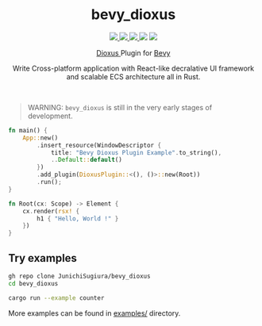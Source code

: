 <div align="center">
    <h1>bevy_dioxus</h1>
    <p align="center">
        <a href="https://github.com/JunichiSugiura/bevy_dioxus/actions/workflows/rust.yml" alt="Github Actions">
            <img src="https://img.shields.io/github/workflow/status/JunichiSugiura/bevy_dioxus/Rust?style=for-the-badge&logo=github" />
        </>
        <a href="https://docs.rs/bevy_dioxus/latest/bevy_dioxus/" alt="API Docs">
            <img src="https://img.shields.io/docsrs/bevy_dioxus?style=for-the-badge" />
        </a>
        <a href="https://crates.io/crates/bevy_dioxus" alt="Crates.io Page">
            <img src="https://img.shields.io/crates/v/bevy_dioxus?style=for-the-badge" />
        </a>
        <img src="https://img.shields.io/crates/d/bevy_dioxus?style=for-the-badge" />
        <img src="https://img.shields.io/crates/l/bevy_dioxus?style=for-the-badge" />
    </p>
    <p>
        <a href="https://github.com/DioxusLabs/dioxus/" target="_blank"> Dioxus </a> Plugin for <a href="https://github.com/bevyengine/bevy" target="_blank">Bevy</a>
    </p>
    <p>Write Cross-platform application with React-like decralative UI framework<br/>and scalable ECS architecture all in Rust.</p>
</div>

<br/>


> WARNING: `bevy_dioxus` is still in the very early stages of development.

```rust
fn main() {
    App::new()
        .insert_resource(WindowDescriptor {
            title: "Bevy Dioxus Plugin Example".to_string(),
            ..Default::default()
        })
        .add_plugin(DioxusPlugin::<(), ()>::new(Root))
        .run();
}

fn Root(cx: Scope) -> Element {
    cx.render(rsx! {
        h1 { "Hello, World !" }
    })
}
```

## Try examples

```sh
gh repo clone JunichiSugiura/bevy_dioxus
cd bevy_dioxus

cargo run --example counter
```

More examples can be found in [examples/](https://github.com/JunichiSugiura/bevy_dioxus/tree/main/examples) directory.

